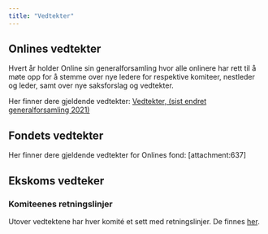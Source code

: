 ```yaml
---
title: "Vedtekter"
---
```


## Onlines vedtekter  
Hvert år holder Online sin generalforsamling hvor alle onlinere har rett til å møte opp for å stemme over nye ledere for respektive komiteer, nestleder og leder, samt over nye saksforslag og vedtekter.  

Her finner dere gjeldende vedtekter: [Vedtekter, (sist endret generalforsamling 2021)](https://github.com/dotkom/Onlines_Vedtekter/blob/master/vedtekter.pdf)  

## Fondets vedtekter
Her finner dere gjeldende vedtekter for Onlines fond: [attachment:637]	

## Ekskoms vedteker 

### Komiteenes retningslinjer
Utover vedtektene har hver komité et sett med retningslinjer. De finnes [her](https://online.ntnu.no/wiki/online/info/innsikt-og-interface/retningslinjer/).
